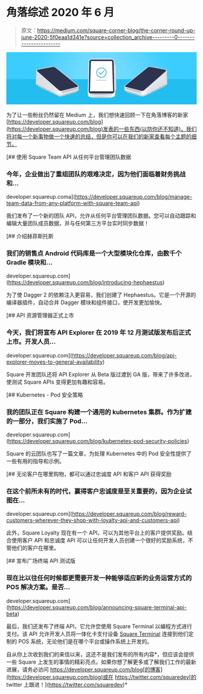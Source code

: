 # 角落综述 2020 年 6 月

> 原文：<https://medium.com/square-corner-blog/the-corner-round-up-june-2020-5f0eaa1d341e?source=collection_archive---------0----------------------->

![](img/5e0eb1118c66c399d01f4621a261497f.png)

为了让一些粉丝仍然留在 Medium 上，我们想快速回顾一下在角落博客的新家[https://developer.squareup.com/blog](https://developer.squareup.com/blog)发表的一些东西(以防你还不知道)。我们将对每一个新事物做一个快速的总结，但是你可以在我们的新家查看每个主题的细节。

[](https://developer.squareup.com/blog/manage-team-data-from-any-platform-with-square-team-api) [## 使用 Square Team API 从任何平台管理团队数据

### 今年，企业做出了重组团队的艰难决定，因为他们面临着财务挑战和…

developer.squareup.coma](https://developer.squareup.com/blog/manage-team-data-from-any-platform-with-square-team-api) 

我们发布了一个新的团队 API，允许从任何平台管理团队数据。您可以自动跟踪和编辑大量团队成员数据，并与任何第三方平台实时同步数据！

[](https://developer.squareup.com/blog/introducing-hephaestus) [## 介绍赫菲斯托斯

### 我们的销售点 Android 代码库是一个大型模块化仓库，由数千个 Gradle 模块和…

developer.squareup.com](https://developer.squareup.com/blog/introducing-hephaestus) 

为了使 Dagger 2 的依赖注入更容易，我们创建了 Hephaestus。它是一个开源的编译器插件，自动合并 Dagger 模块和组件接口，使开发更加愉快。

[](https://developer.squareup.com/blog/api-explorer-moves-to-general-availability) [## API 资源管理器正式上市

### 今天，我们将宣布 API Explorer 在 2019 年 12 月测试版发布后正式上市。开发人员…

developer.squareup.com](https://developer.squareup.com/blog/api-explorer-moves-to-general-availability) 

Square 开发团队还将 API Explorer 从 Beta 版过渡到 GA 版，带来了许多改进，使测试 Square APIs 变得更加有趣和容易。

[](https://developer.squareup.com/blog/kubernetes-pod-security-policies) [## Kubernetes - Pod 安全策略

### 我的团队正在 Square 构建一个通用的 kubernetes 集群。作为扩建的一部分，我们实施了 Pod…

developer.squareup.com](https://developer.squareup.com/blog/kubernetes-pod-security-policies) 

Square 的云团队也写了一篇文章，为处理 Kubernetes 中的 Pod 安全性提供了一些有用的指导和示例。

[](https://developer.squareup.com/blog/reward-customers-wherever-they-shop-with-loyalty-api-and-customers-api) [## 无论客户在哪里购物，都可以通过忠诚度 API 和客户 API 获得奖励

### 在这个前所未有的时代，赢得客户忠诚度是至关重要的，因为企业试图在…

developer.squareup.com](https://developer.squareup.com/blog/reward-customers-wherever-they-shop-with-loyalty-api-and-customers-api) 

此外，Square Loyalty 现在有一个 API，可以为其他平台上的客户提供奖励。结合使用客户 API 和忠诚度 API 可以让任何开发人员创建一个很好的奖励系统，不管他们的客户在哪里。

[](https://developer.squareup.com/blog/announcing-square-terminal-api-beta) [## 宣布广场终端 API 测试版

### 现在比以往任何时候都更需要开发一种能够适应新的业务运营方式的 POS 解决方案。是否…

developer.squareup.com](https://developer.squareup.com/blog/announcing-square-terminal-api-beta) 

最后，我们还发布了终端 API，它允许您使用 Square Terminal 以编程方式进行支付。该 API 允许开发人员将一体化卡支付设备 [Square Terminal](https://squareup.com/us/en/hardware/terminal) 连接到他们定制的 POS 系统，无论他们是在哪个平台或操作系统上开发的。

自从你上次收到我们的来信以来，这还不是我们发布的所有内容*，但应该会提供一些 Square 上发生的事情的精彩亮点。如果你想了解更多或了解我们工作的最新进展，请务必访问 https://developer.squareup.com/blog[的博客](https://developer.squareup.com/blog)或在 https://twitter.com/squaredev[的 twitter 上跟进！](https://twitter.com/squaredev)*